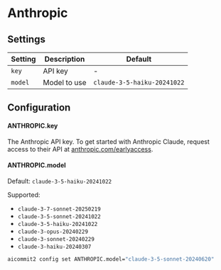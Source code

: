 # Anthropic 

## Settings

| Setting     | Description    | Default                     |
|-------------|----------------|-----------------------------|
| `key`       | API key        | -                           |
| `model`     | Model to use   | `claude-3-5-haiku-20241022` |

## Configuration 

#### ANTHROPIC.key

The Anthropic API key. To get started with Anthropic Claude, request access to their API at [anthropic.com/earlyaccess](https://www.anthropic.com/earlyaccess).

#### ANTHROPIC.model

Default: `claude-3-5-haiku-20241022`

Supported:
- `claude-3-7-sonnet-20250219`
- `claude-3-5-sonnet-20241022`
- `claude-3-5-haiku-20241022`
- `claude-3-opus-20240229`
- `claude-3-sonnet-20240229`
- `claude-3-haiku-20240307`

```sh
aicommit2 config set ANTHROPIC.model="claude-3-5-sonnet-20240620"
```
